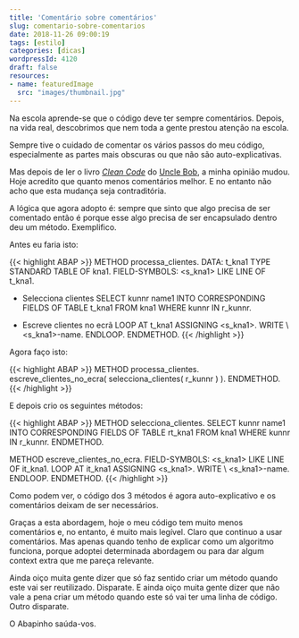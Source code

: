 ```yaml
---
title: 'Comentário sobre comentários'
slug: comentario-sobre-comentarios
date: 2018-11-26 09:00:19
tags: [estilo]
categories: [dicas]
wordpressId: 4120
draft: false
resources:
- name: featuredImage
  src: "images/thumbnail.jpg"
---
```

Na escola aprende-se que o código deve ter sempre comentários. Depois, na vida real, descobrimos que nem toda a gente prestou atenção na escola.

Sempre tive o cuidado de comentar os vários passos do meu código, especialmente as partes mais obscuras ou que não são auto-explicativas.

Mas depois de ler o livro _[Clean Code][1]_ do [Uncle Bob][2], a minha opinião mudou. Hoje acredito que quanto menos comentários melhor. E no entanto não acho que esta mudança seja contraditória.

<!--more-->

A lógica que agora adopto é: sempre que sinto que algo precisa de ser comentado então é porque esse algo precisa de ser encapsulado dentro deu um método. Exemplifico.

Antes eu faria isto:

{{< highlight ABAP >}}
METHOD processa_clientes.
  DATA: t_kna1 TYPE STANDARD TABLE OF kna1.
  FIELD-SYMBOLS: <s_kna1> LIKE LINE OF t_kna1.

* Selecciona clientes
  SELECT kunnr name1
    INTO CORRESPONDING FIELDS OF TABLE t_kna1
    FROM kna1
    WHERE kunnr IN r_kunnr.

* Escreve clientes no ecrã
  LOOP AT t_kna1 ASSIGNING <s_kna1>.
    WRITE \ <s_kna1>-name.
  ENDLOOP.
ENDMETHOD.
{{< /highlight >}}

Agora faço isto:

{{< highlight ABAP >}}
METHOD processa_clientes.
  escreve_clientes_no_ecra( selecciona_clientes( r_kunnr ) ).
ENDMETHOD.
{{< /highlight >}}

E depois crio os seguintes métodos:

{{< highlight ABAP >}}
METHOD selecciona_clientes.
  SELECT kunnr name1
    INTO CORRESPONDING FIELDS OF TABLE rt_kna1
    FROM kna1
    WHERE kunnr IN r_kunnr.
ENDMETHOD.

METHOD escreve_clientes_no_ecra.
  FIELD-SYMBOLS: <s_kna1> LIKE LINE OF it_kna1.
  LOOP AT it_kna1 ASSIGNING <s_kna1>.
    WRITE \ <s_kna1>-name.
  ENDLOOP.
ENDMETHOD.
{{< /highlight >}}

Como podem ver, o código dos 3 métodos é agora auto-explicativo e os comentários deixam de ser necessários.

Graças a esta abordagem, hoje o meu código tem muito menos comentários e, no entanto, é muito mais legível. Claro que continuo a usar comentários. Mas apenas quando tenho de explicar como um algoritmo funciona, porque adoptei determinada abordagem ou para dar algum context extra que me pareça relevante.

Ainda oiço muita gente dizer que só faz sentido criar um método quando este vai ser reutilizado. Disparate. E ainda oiço muita gente dizer que não vale a pena criar um método quando este só vai ter uma linha de código. Outro disparate.

O Abapinho saúda-vos.

   [1]: https://www.goodreads.com/book/show/3735293-clean-code
   [2]: https://en.wikipedia.org/wiki/Robert_C._Martin
